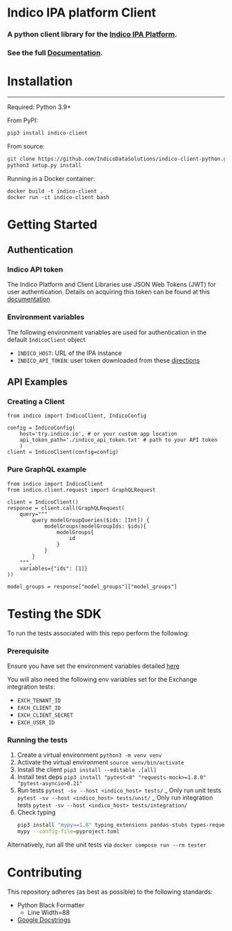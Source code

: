 # Indico IPA platform Client

### A python client library for the [Indico IPA Platform](https://try.indico.io/).

### See the full [Documentation](https://indicodatasolutions.github.io/indico-client-python/).

# Installation

---

Required: Python 3.9+

From PyPI:

```bash
pip3 install indico-client
```

From source:

```bash
git clone https://github.com/IndicoDataSolutions/indico-client-python.git
python3 setup.py install
```

Running in a Docker container:

```
docker build -t indico-client .
docker run -it indico-client bash
```

# Getting Started

## Authentication

### Indico API token

The Indico Platform and Client Libraries use JSON Web Tokens (JWT) for user
authentication. Details on acquiring this token can be found at this [documentation](https://docs.indicodata.ai/articles/#!common-questions-publication/how-do-i-get-started-developing-with-the-indico-api/q/API%2520token/qid/3328/qp/1)

### Environment variables

The following environment variables are used for authentication in the default `IndicoClient` object

- `INDICO_HOST`: URL of the IPA instance
- `INDICO_API_TOKEN`: user token downloaded from these [directions](#indico-api-token)

## API Examples

### Creating a Client

```python3
from indico import IndicoClient, IndicoConfig

config = IndicoConfig(
    host='try.indico.io', # or your custom app location
    api_token_path='./indico_api_token.txt' # path to your API token
    )
client = IndicoClient(config=config)
```

### Pure GraphQL example

```
from indico import IndicoClient
from indico.client.request import GraphQLRequest

client = IndicoClient()
response = client.call(GraphQLRequest(
    query="""
        query modelGroupQueries($ids: [Int]) {
	        modelGroups(modelGroupIds: $ids){
                modelGroups{
                    id
                }
            }
        }
    """,
    variables={"ids": [1]}
))

model_groups = response["model_groups"]["model_groups"]
```

# Testing the SDK

To run the tests associated with this repo perform the following:

### Prerequisite

Ensure you have set the environment variables detailed [here](#environment-variables)

You will also need the following env variables set for the Exchange integration tests:

- `EXCH_TENANT_ID`
- `EXCH_CLIENT_ID`
- `EXCH_CLIENT_SECRET`
- `EXCH_USER_ID`

### Running the tests

1. Create a virtual environment
   `python3 -m venv venv`
2. Activate the virtual environment
   `source venv/bin/activate`
3. Install the client
   `pip3 install --editable .[all]`
4. Install test deps
   `pip3 install "pytest<8" "requests-mock>=1.8.0" "pytest-asyncio>0.21"`
5. Run tests
   `pytest -sv --host <indico_host> tests/`
   _ Only run unit tests `pytest -sv --host <indico_host> tests/unit/`
   _ Only run integration tests `pytest -sv --host <indico_host> tests/integration/`
6. Check typing
   ```sh
   pip3 install "mypy==1.8" typing_extensions pandas-stubs types-requests types-pytz types-openpyxl
   mypy --config-file=pyproject.toml
   ```

Alternatively, run all the unit tests via `docker compose run --rm tester`

# Contributing

This repository adheres (as best as possible) to the following standards:

- Python Black Formatter
  - Line Width=88
- [Google Docstrings](https://sphinxcontrib-napoleon.readthedocs.io/en/latest/example_google.html)

